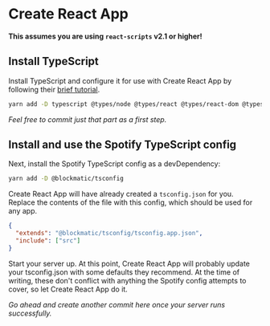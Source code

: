# Create React App

**This assumes you are using `react-scripts` v2.1 or higher!**

## Install TypeScript

Install TypeScript and configure it for use with Create React App by following their [brief tutorial](https://facebook.github.io/create-react-app/docs/adding-typescript).

```sh
yarn add -D typescript @types/node @types/react @types/react-dom @types/jest
```

_Feel free to commit just that part as a first step._

## Install and use the Spotify TypeScript config

Next, install the Spotify TypeScript config as a devDependency:

```sh
yarn add -D @blockmatic/tsconfig
```

Create React App will have already created a `tsconfig.json` for you. Replace the contents of the file with this config, which should be used for any app.

```json
{
  "extends": "@blockmatic/tsconfig/tsconfig.app.json",
  "include": ["src"]
}
```

Start your server up. At this point, Create React App will probably update your tsconfig.json with some defaults they recommend. At the time of writing, these don't conflict with anything the Spotify config attempts to cover, so let Create React App do it.

_Go ahead and create another commit here once your server runs successfully._
